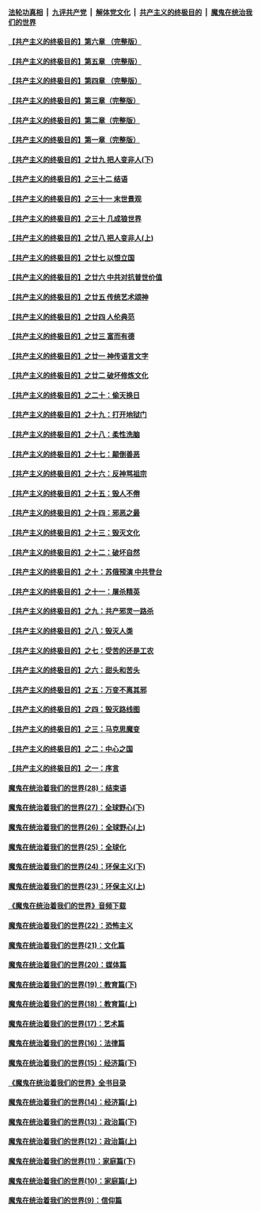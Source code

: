 ####  [法轮功真相](../../../../basic/blob/master/README.md?t=04061302) &nbsp;|&nbsp; [九评共产党](../../../../9ping.md/blob/master/README.md?t=04061302) &nbsp;|&nbsp; [解体党文化](../../../../jtdwh.md/blob/master/README.md?t=04061302)  &nbsp;|&nbsp; [共产主义的终极目的](../../../../gczydzjmd.md/blob/master/README.md?t=04061302) &nbsp;|&nbsp; [魔鬼在统治我们的世界](../../../../mgztzwmdsj.md/blob/master/README.md?t=04061302) 

#### [【共产主义的终极目的】第六章 （完整版）](../pages/nsc422/n11428913.md?t=04061302) 

#### [【共产主义的终极目的】第五章 （完整版）](../pages/nsc422/n11428912.md?t=04061302) 

#### [【共产主义的终极目的】第四章 （完整版）](../pages/nsc422/n11428907.md?t=04061302) 

#### [【共产主义的终极目的】第三章（完整版）](../pages/nsc422/n11428848.md?t=04061302) 

#### [【共产主义的终极目的】第二章（完整版）](../pages/nsc422/n11428831.md?t=04061302) 

#### [【共产主义的终极目的】第一章（完整版）](../pages/nsc422/n11417651.md?t=04061302) 

#### [【共产主义的终极目的】之廿九 把人变非人(下)](../pages/nsc422/n11344140.md?t=04061302) 

#### [【共产主义的终极目的】之三十二 结语](../pages/nsc422/n11360535.md?t=04061302) 

#### [【共产主义的终极目的】之三十一 末世景观](../pages/nsc422/n11351129.md?t=04061302) 

#### [【共产主义的终极目的】之三十 几成狼世界](../pages/nsc422/n11348280.md?t=04061302) 

#### [【共产主义的终极目的】之廿八 把人变非人(上)](../pages/nsc422/n11340492.md?t=04061302) 

#### [【共产主义的终极目的】之廿七 以恨立国](../pages/nsc422/n11336944.md?t=04061302) 

#### [【共产主义的终极目的】之廿六 中共对抗普世价值](../pages/nsc422/n11324785.md?t=04061302) 

#### [【共产主义的终极目的】之廿五 传统艺术颂神](../pages/nsc422/n11296396.md?t=04061302) 

#### [【共产主义的终极目的】之廿四 人伦典范](../pages/nsc422/n11296397.md?t=04061302) 

#### [【共产主义的终极目的】之廿三 富而有德](../pages/nsc422/n11283598.md?t=04061302) 

#### [【共产主义的终极目的】之廿一 神传语言文字](../pages/nsc422/n11263265.md?t=04061302) 

#### [【共产主义的终极目的】之廿二 破坏修炼文化](../pages/nsc422/n11245728.md?t=04061302) 

#### [【共产主义的终极目的】之二十：偷天换日](../pages/nsc422/n11238846.md?t=04061302) 

#### [【共产主义的终极目的】之十九：打开地狱门](../pages/nsc422/n11206376.md?t=04061302) 

#### [【共产主义的终极目的】之十八：柔性洗脑](../pages/nsc422/n11199994.md?t=04061302) 

#### [【共产主义的终极目的】之十七：颠倒善恶](../pages/nsc422/n11179782.md?t=04061302) 

#### [【共产主义的终极目的】之十六：反神骂祖宗](../pages/nsc422/n11166798.md?t=04061302) 

#### [【共产主义的终极目的】之十五：毁人不倦](../pages/nsc422/n11166792.md?t=04061302) 

#### [【共产主义的终极目的】之十四：邪恶之最](../pages/nsc422/n11150249.md?t=04061302) 

#### [【共产主义的终极目的】之十三：毁灭文化](../pages/nsc422/n11135227.md?t=04061302) 

#### [【共产主义的终极目的】之十二：破坏自然](../pages/nsc422/n11135214.md?t=04061302) 

#### [【共产主义的终极目的】之十：苏俄预演 中共登台](../pages/nsc422/n11118424.md?t=04061302) 

#### [【共产主义的终极目的】之十一：屠杀精英](../pages/nsc422/n11118442.md?t=04061302) 

#### [【共产主义的终极目的】之九：共产邪灵一路杀](../pages/nsc422/n11114139.md?t=04061302) 

#### [【共产主义的终极目的】之八：毁灭人类](../pages/nsc422/n11108503.md?t=04061302) 

#### [【共产主义的终极目的】之七：受苦的还是工农](../pages/nsc422/n11101809.md?t=04061302) 

#### [【共产主义的终极目的】之六：甜头和苦头](../pages/nsc422/n11096971.md?t=04061302) 

#### [【共产主义的终极目的】之五：万变不离其邪](../pages/nsc422/n11091285.md?t=04061302) 

#### [【共产主义的终极目的】之四：毁灭路线图](../pages/nsc422/n11086284.md?t=04061302) 

#### [【共产主义的终极目的】之三：马克思魔变](../pages/nsc422/n11061941.md?t=04061302) 

#### [【共产主义的终极目的】之二：中心之国](../pages/nsc422/n11047728.md?t=04061302) 

#### [【共产主义的终极目的】之一：序言](../pages/nsc422/n11086077.md?t=04061302) 

#### [魔鬼在统治着我们的世界(28)：结束语](../pages/nsc422/n10936246.md?t=04061302) 

#### [魔鬼在统治着我们的世界(27)：全球野心(下)](../pages/nsc422/n10928319.md?t=04061302) 

#### [魔鬼在统治着我们的世界(26)：全球野心(上)](../pages/nsc422/n10900318.md?t=04061302) 

#### [魔鬼在统治着我们的世界(25)：全球化](../pages/nsc422/n10788205.md?t=04061302) 

#### [魔鬼在统治着我们的世界(24)：环保主义(下)](../pages/nsc422/n10695307.md?t=04061302) 

#### [魔鬼在统治着我们的世界(23)：环保主义(上)](../pages/nsc422/n10688613.md?t=04061302) 

#### [《魔鬼在统治着我们的世界》音频下载](../pages/nsc422/n10635553.md?t=04061302) 

#### [魔鬼在统治着我们的世界(22)：恐怖主义](../pages/nsc422/n10614727.md?t=04061302) 

#### [魔鬼在统治着我们的世界(21)：文化篇](../pages/nsc422/n10597706.md?t=04061302) 

#### [魔鬼在统治着我们的世界(20)：媒体篇](../pages/nsc422/n10586579.md?t=04061302) 

#### [魔鬼在统治着我们的世界(19)：教育篇(下)](../pages/nsc422/n10564808.md?t=04061302) 

#### [魔鬼在统治着我们的世界(18)：教育篇(上)](../pages/nsc422/n10526970.md?t=04061302) 

#### [魔鬼在统治着我们的世界(17)：艺术篇](../pages/nsc422/n10499093.md?t=04061302) 

#### [魔鬼在统治着我们的世界(16)：法律篇](../pages/nsc422/n10485969.md?t=04061302) 

#### [魔鬼在统治着我们的世界(15)：经济篇(下)](../pages/nsc422/n10469975.md?t=04061302) 

#### [《魔鬼在统治着我们的世界》全书目录](../pages/nsc422/n10464261.md?t=04061302) 

#### [魔鬼在统治着我们的世界(14)：经济篇(上)](../pages/nsc422/n10457370.md?t=04061302) 

#### [魔鬼在统治着我们的世界(13)：政治篇(下)](../pages/nsc422/n10448270.md?t=04061302) 

#### [魔鬼在统治着我们的世界(12)：政治篇(上)](../pages/nsc422/n10444576.md?t=04061302) 

#### [魔鬼在统治着我们的世界(11)：家庭篇(下)](../pages/nsc422/n10440961.md?t=04061302) 

#### [魔鬼在统治着我们的世界(10)：家庭篇(上)](../pages/nsc422/n10435448.md?t=04061302) 

#### [魔鬼在统治着我们的世界(9)：信仰篇](../pages/nsc422/n10432159.md?t=04061302) 

